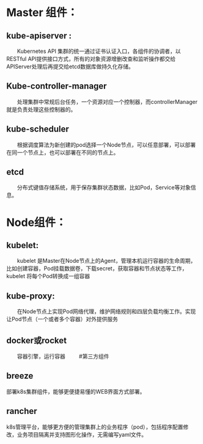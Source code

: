 # Master 组件：
## kube-apiserver :
　　Kubernetes API 集群的统一通过证书认证入口，各组件的协调者，以RESTful API提供接口方式，所有的对象资源增删改查和监听操作都交给APIServer处理后再提交给etcd数据库做持久化存储。
　　
## Kube-controller-manager
　　处理集群中常规后台任务，一个资源对应一个控制器，而controllerManager就是负责处理这些控制器的。
　　
## kube-scheduler
　　根据调度算法为新创建的pod选择一个Node节点，可以任意部署，可以部署在同一个节点上，也可以部署在不同的节点上。
　　
## etcd
　　分布式键值存储系统，用于保存集群状态数据，比如Pod，Service等对象信息。
　　
# Node组件：
## kubelet:
　　kubelet 是Master在Node节点上的Agent，管理本机运行容器的生命周期，比如创建容器，Pod挂载数据卷，下载secret，获取容器和节点状态等工作，kubelet 将每个Pod转换成一组容器
　　
## kube-proxy:
　　在Node节点上实现Pod网络代理，维护网络规则和四层负载均衡工作。实现让Pod节点（一个或者多个容器）对外提供服务
　　
## docker或rocket
　　容器引擎，运行容器
　　
#第三方组件

## breeze
部署k8s集群组件，能够更便捷易懂的WEB界面方式部署。

## rancher
k8s管理平台，能够更方便的管理集群上的业务程序（pod），包括程序配置修改，业务项目隔离并支持图形化操作，无需编写yaml文件。